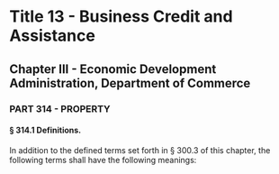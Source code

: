 
# Title 13 - Business Credit and Assistance
## Chapter III - Economic Development Administration, Department of Commerce
### PART 314 - PROPERTY
#### § 314.1 Definitions.

In addition to the defined terms set forth in § 300.3 of this chapter, the following terms shall have the following meanings:
